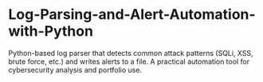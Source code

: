 # Log-Parsing-and-Alert-Automation-with-Python
Python-based log parser that detects common attack patterns (SQLi, XSS, brute force, etc.) and writes alerts to a file. A practical automation tool for cybersecurity analysis and portfolio use.
